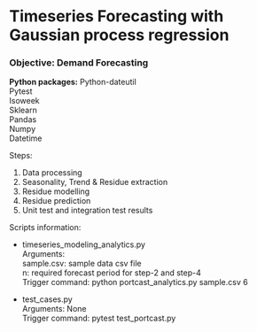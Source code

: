 # Timeseries Forecasting with Gaussian process regression

### Objective: Demand Forecasting

**Python packages:**
  Python-dateutil  
  Pytest  
  Isoweek  
  Sklearn  
  Pandas  
  Numpy  
  Datetime  

Steps:
1. Data processing
2. Seasonality, Trend & Residue extraction
3. Residue modelling
4. Residue prediction
5. Unit test and integration test results


Scripts information:

 - timeseries_modeling_analytics.py  
    Arguments:   
    sample.csv: sample data csv file  
    n: required forecast period for step-2 and step-4  
    Trigger command: python portcast_analytics.py sample.csv 6  

 - test_cases.py  
    Arguments: None  
    Trigger command: pytest test_portcast.py
